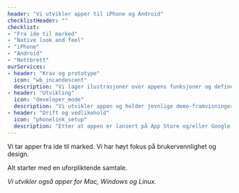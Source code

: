 ```yaml
---
header: "Vi utvikler apper til iPhone og Android"
checklistHeader: ""
checklist:
- "Fra ide til marked"
- "Native look and feel"
- "iPhone"
- "Android"
- "Nettbrett"
ourServices:
- header: "Krav og prototype"
  icon: "wb_incandescent"
  description: "Vi lager ilustrasjoner over appens funksjoner og definerer krav. Vi får en felles forståelse av appen og blir enig om det overordnede designet."
- header: "Utvikling"
  icon: "developer_mode"
  description: "Vi utvikler appen og holder jevnlige demo-framvisninger. Demoene gir deg mulighet til å komme med inspill underveis i utviklingen."
- header: "Drift og vedlikehold"
  icon: "phonelink_setup"
  description: "Etter at appen er lansert på App Store og/eller Google Play hjelper vi til med drift, videreutvikling og markedsføring."
---
```

Vi tar apper fra ide til marked. Vi har høyt fokus på brukervennlighet og design.

Alt starter med en uforpliktende samtale.

*Vi utvikler også apper for Mac, Windows og Linux.*




